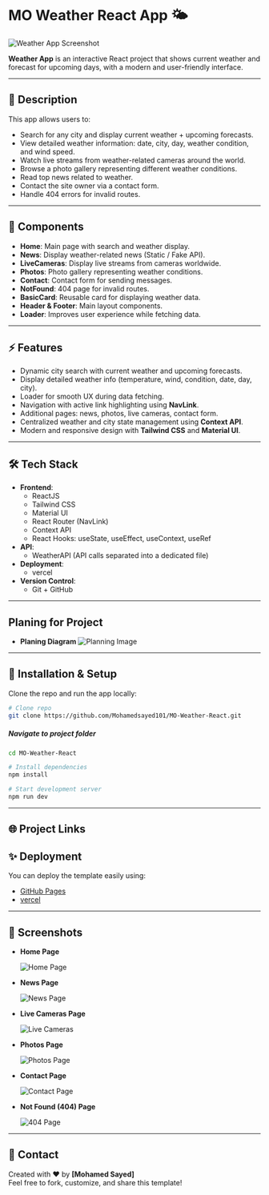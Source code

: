 # MO Weather React App 🌤️

![Weather App Screenshot](./public/Images/banner.png)  

**Weather App** is an interactive React project that shows current weather and forecast for upcoming days, with a modern and user-friendly interface.

---

## 📝 Description

This app allows users to:
- Search for any city and display current weather + upcoming forecasts.
- View detailed weather information: date, city, day, weather condition, and wind speed.
- Watch live streams from weather-related cameras around the world.
- Browse a photo gallery representing different weather conditions.
- Read top news related to weather.
- Contact the site owner via a contact form.
- Handle 404 errors for invalid routes.

---

## 📂 Components

- **Home**: Main page with search and weather display.
- **News**: Display weather-related news (Static / Fake API).
- **LiveCameras**: Display live streams from cameras worldwide.
- **Photos**: Photo gallery representing weather conditions.
- **Contact**: Contact form for sending messages.
- **NotFound**: 404 page for invalid routes.
- **BasicCard**: Reusable card for displaying weather data.
- **Header & Footer**: Main layout components.
- **Loader**: Improves user experience while fetching data.

---

## ⚡ Features

- Dynamic city search with current weather and upcoming forecasts.
- Display detailed weather info (temperature, wind, condition, date, day, city).
- Loader for smooth UX during data fetching.
- Navigation with active link highlighting using **NavLink**.
- Additional pages: news, photos, live cameras, contact form.
- Centralized weather and city state management using **Context API**.
- Modern and responsive design with **Tailwind CSS** and **Material UI**.

---

## 🛠️ Tech Stack

- **Frontend**:
  - ReactJS
  - Tailwind CSS
  - Material UI
  - React Router (NavLink)
  - Context API
  - React Hooks: useState, useEffect, useContext, useRef
- **API**:
  - WeatherAPI (API calls separated into a dedicated file)
- **Deployment**:
  - vercel
- **Version Control**:
  - Git + GitHub

---
## Planing for Project

- **Planing Diagram**
  ![Planning Image](public/preview/Planing.png)

---

## 🚀 Installation & Setup

Clone the repo and run the app locally:

```bash
# Clone repo
git clone https://github.com/Mohamedsayed101/MO-Weather-React.git
```

##### Navigate to project folder

```bash
cd MO-Weather-React
```

```bash
# Install dependencies
npm install
```

```bash
# Start development server
npm run dev
```

---

## 🌐 Project Links

## ✨ Deployment
You can deploy the template easily using:
- [GitHub Pages](https://mohamedsayed101.github.io/MO-Weather-React/)  
- [vercel](https://mo-weather-react.vercel.app/)  

---

## 📸 Screenshots

- **Home Page**

  ![Home Page](public/preview/Home.png)


- **News Page**

  ![News Page](public/preview/News.png)


- **Live Cameras Page**

  ![Live Cameras](public/preview/Live-cameras.png)


- **Photos Page**

  ![Photos Page](public/preview/Photos.png)


- **Contact Page**

  ![Contact Page](public/preview/Contact.png)


- **Not Found (404) Page**

  ![404 Page](public/preview/NotFound.png)

---

## 📧 Contact
Created with ❤️ by **[Mohamed Sayed]**  
Feel free to fork, customize, and share this template!